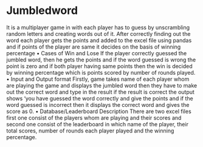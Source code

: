 # Jumbledword
It is a multiplayer game in with each player has to guess by unscrambling random letters and creating words out of it. After correctly finding out the word each player gets the points and added to the excel file using pandas and if points of the player are same it decides on the basis of winning percentage
•	Cases of Win and Lose
If the player correctly guessed the jumbled word, then he gets the points and if the word guessed is wrong the point is zero and if both player having same points then the win is decided by winning percentage which is points scored by number of rounds played.  
•	Input and Output format
Firstly, game takes name of each player whom are playing the game and displays the jumbled word then they have to make out the correct word and type in the result if the result is correct the output shows ‘you have guessed the word correctly and give the points and if the word guessed is incorrect then it displays the correct word and gives the score as 0.
•	Database/Leaderboard Description
There are two excel files first one consist of the players whom are playing and their scores and second one consist of the leaderboard in which name of the player, their total scores, number of rounds each player played and the winning percentage. 


